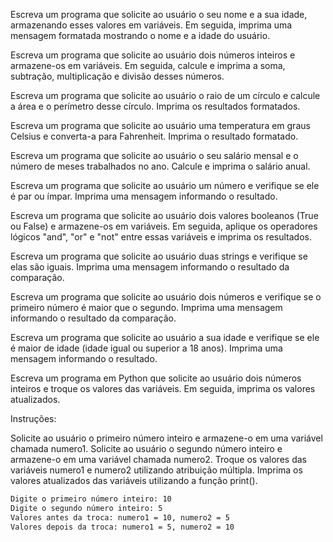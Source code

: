 Escreva um programa que solicite ao usuário o seu nome e a sua idade, armazenando esses valores em variáveis. Em seguida, imprima uma mensagem formatada mostrando o nome e a idade do usuário.

Escreva um programa que solicite ao usuário dois números inteiros e armazene-os em variáveis. Em seguida, calcule e imprima a soma, subtração, multiplicação e divisão desses números.

Escreva um programa que solicite ao usuário o raio de um círculo e calcule a área e o perímetro desse círculo. Imprima os resultados formatados.

Escreva um programa que solicite ao usuário uma temperatura em graus Celsius e converta-a para Fahrenheit. Imprima o resultado formatado.

Escreva um programa que solicite ao usuário o seu salário mensal e o número de meses trabalhados no ano. Calcule e imprima o salário anual.

Escreva um programa que solicite ao usuário um número e verifique se ele é par ou ímpar. Imprima uma mensagem informando o resultado.

Escreva um programa que solicite ao usuário dois valores booleanos (True ou False) e armazene-os em variáveis. Em seguida, aplique os operadores lógicos "and", "or" e "not" entre essas variáveis e imprima os resultados.

Escreva um programa que solicite ao usuário duas strings e verifique se elas são iguais. Imprima uma mensagem informando o resultado da comparação.

Escreva um programa que solicite ao usuário dois números e verifique se o primeiro número é maior que o segundo. Imprima uma mensagem informando o resultado da comparação.

Escreva um programa que solicite ao usuário a sua idade e verifique se ele é maior de idade (idade igual ou superior a 18 anos). Imprima uma mensagem informando o resultado.

Escreva um programa em Python que solicite ao usuário dois números inteiros e troque os valores das variáveis. Em seguida, imprima os valores atualizados.

Instruções:

Solicite ao usuário o primeiro número inteiro e armazene-o em uma variável chamada numero1.
Solicite ao usuário o segundo número inteiro e armazene-o em uma variável chamada numero2.
Troque os valores das variáveis numero1 e numero2 utilizando atribuição múltipla.
Imprima os valores atualizados das variáveis utilizando a função print().

```sh
Digite o primeiro número inteiro: 10
Digite o segundo número inteiro: 5
Valores antes da troca: numero1 = 10, numero2 = 5
Valores depois da troca: numero1 = 5, numero2 = 10

```
